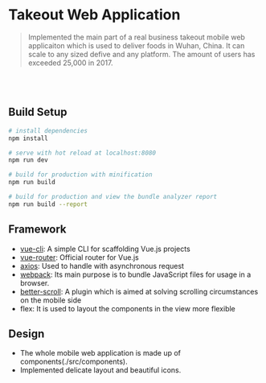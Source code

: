 # Takeout Web Application
> Implemented the main part of a real business takeout mobile web applicaiton which is used to deliver foods in Wuhan, China. It can scale to any sized defive and any platform. The amount of users has exceeded 25,000 in 2017.

<br></br>
## Build Setup

``` bash
# install dependencies
npm install

# serve with hot reload at localhost:8080
npm run dev

# build for production with minification
npm run build

# build for production and view the bundle analyzer report
npm run build --report
```


## Framework
<ul>
  <li><a href="https://github.com/vuejs/vue-cli">vue-cli</a>: A simple CLI for scaffolding Vue.js projects</li>
  <li><a href="https://github.com/vuejs/vue-router">vue-router</a>: Official router for Vue.js</li>
  <li><a href="https://github.com/axios/axios">axios</a>: Used to handle with asynchronous request</li>
  <li><a href="https://github.com/webpack/webpack">webpack</a>: Its main purpose is to bundle JavaScript files for usage in a browser.</li>
  <li><a href="https://github.com/ustbhuangyi/better-scroll">better-scroll</a>: A plugin which is aimed at solving scrolling circumstances on the mobile side</li>
  <li>flex: It is used to layout the components in the view more flexible</li>
</ul>

## Design
<ul>
  <li>The whole mobile web application is made up of components(./src/components).</li>
  <li>Implemented delicate layout and beautiful icons.</li>
</ul>
